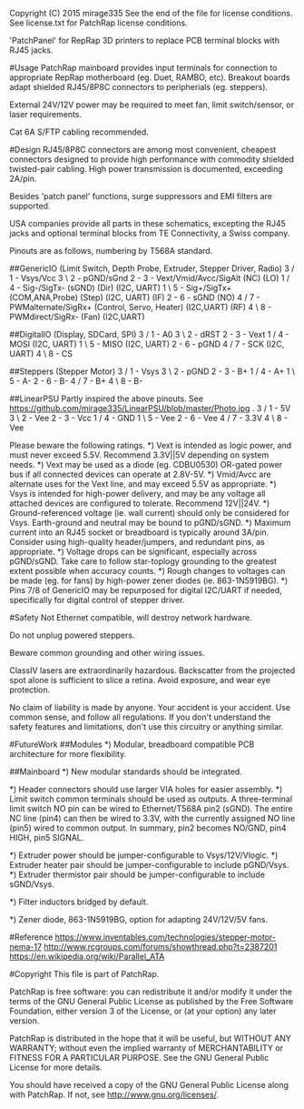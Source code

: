 Copyright (C) 2015 mirage335
See the end of the file for license conditions.
See license.txt for PatchRap license conditions.

'PatchPanel' for RepRap 3D printers to replace PCB terminal blocks with RJ45 jacks.

#Usage
PatchRap mainboard provides input terminals for connection to appropriate RepRap motherboard (eg. Duet, RAMBO, etc). Breakout boards adapt shielded RJ45/8P8C connectors to peripherials (eg. steppers).

External 24V/12V power may be required to meet fan, limit switch/sensor, or laser requirements.

Cat 6A S/FTP cabling recommended.

#Design
RJ45/8P8C connectors are among most convenient, cheapest connectors designed to provide high performance with commodity shielded twisted-pair cabling. High power transmission is documented, exceeding 2A/pin.

Besides 'patch panel' functions, surge suppressors and EMI filters are supported.

USA companies provide all parts in these schematics, excepting the RJ45 jacks and optional terminal blocks from TE Connectivity, a Swiss company.

Pinouts are as follows, numbering by T568A standard.

##GenericIO	(Limit Switch, Depth Probe, Extruder, Stepper Driver, Radio)
	3 \/ 1 - Vsys/Vcc
	3 \\ 2 - pGND/sGnd
	2 - 3 - Vext/Vmid/Avcc/SigAlt	(NC)								(LO)
	1 \/ 4 - Sig-/SigTx-		(sGND)				(Dir)		(I2C, UART)	
	1 \\ 5 - Sig+/SigTx+		(COM,ANA,Probe)			(Step)		(I2C, UART)	(IF)
	2 - 6 - sGND			(NO)
	4 \/ 7 - PWMalternate/SigRx+	(Control, Servo, Heater)	(I2C,UART)			(RF)
	4 \\ 8 - PWMdirect/SigRx-	(Fan)				(I2C,UART)

##DigitalIO	(Display, SDCard, SPI)
	3 \/ 1 - A0
	3 \\ 2 - dRST
	2 - 3 - Vext
	1 \/ 4 - MOSI			(I2C, UART)
	1 \\ 5 - MISO			(I2C, UART)
	2 - 6 - pGND
	4 \/ 7 - SCK			(I2C, UART)
	4 \\ 8 - CS

##Steppers	(Stepper Motor)
	3 / 1 - Vsys
	3 \ 2 - pGND
	2 - 3 - B+
	1 / 4 - A+
	1 \ 5 - A-
	2 - 6 - B-
	4 / 7 - B+
	4 \ 8 - B-

##LinearPSU
Partly inspired the above pinouts. See https://github.com/mirage335/LinearPSU/blob/master/Photo.jpg .
	3 / 1 - 5V
	3 \ 2 - Vee
	2 - 3 - Vcc
	1 / 4 - GND
	1 \ 5 - Vee
	2 - 6 - Vee
	4 / 7 - 3.3V
	4 \ 8 - Vee

Please beware the following ratings.
*) Vext is intended as logic power, and must never exceed 5.5V. Recommend 3.3V||5V depending on system needs.
*) Vext may be used as a diode (eg. CDBU0530) OR-gated power bus if all connected devices can operate at 2.8V-5V.
*) Vmid/Avcc are alternate uses for the Vext line, and may exceed 5.5V as appropriate.
*) Vsys is intended for high-power delivery, and may be any voltage all attached devices are configured to tolerate. Recommend 12V||24V.
*) Ground-referenced voltage (ie. wall current) should only be considered for Vsys. Earth-ground and neutral may be bound to pGND/sGND.
*) Maximum current into an RJ45 socket or breadboard is typically around 3A/pin. Consider using high-quality header/jumpers, and redundant pins, as appropriate.
*) Voltage drops can be significant, especially across pGND/sGND. Take care to follow star-toplogy grounding to the greatest extent possible when accuracy counts.
*) Rough changes to voltages can be made (eg. for fans) by high-power zener diodes (ie. 863-1N5919BG).
*) Pins 7/8 of GenericIO may be repurposed for digital I2C/UART if needed, specifically for digital control of stepper driver.

#Safety
Not Ethernet compatible, will destroy network hardware.

Do not unplug powered steppers.

Beware common grounding and other wiring issues.

ClassIV lasers are extraordinarily hazardous. Backscatter from the projected spot alone is sufficient to slice a retina. Avoid exposure, and wear eye protection.

No claim of liability is made by anyone. Your accident is your accident. Use common sense, and follow all regulations. If you don't understand the safety features and limitations, don't use this circuitry or anything similar.

#FutureWork
##Modules
*) Modular, breadboard compatible PCB architecture for more flexibility.

##Mainboard
*) New modular standards should be integrated.

*) Header connectors should use larger VIA holes for easier assembly.
*) Limit switch common terminals should be used as outputs. A three-terminal limit switch NO pin can be wired to Ethernet/T568A pin2 (sGND). The entire NC line (pin4) can then be wired to 3.3V, with the currently assigned NO line (pin5) wired to common output. In summary, pin2 becomes NO/GND, pin4 HIGH, pin5 SIGNAL.

*) Extruder power should be jumper-configurable to Vsys/12V/Vlogic.
*) Extruder heater pair should be jumper-configurable to include pGND/Vsys.
*) Extruder thermistor pair should be jumper-configurable to include sGND/Vsys.

*) Filter inductors bridged by default.

*) Zener diode, 863-1N5919BG, option for adapting 24V/12V/5V fans.

#Reference
https://www.inventables.com/technologies/stepper-motor-nema-17
http://www.rcgroups.com/forums/showthread.php?t=2387201
https://en.wikipedia.org/wiki/Parallel_ATA


#Copyright
This file is part of PatchRap.

PatchRap is free software: you can redistribute it and/or modify
it under the terms of the GNU General Public License as published by
the Free Software Foundation, either version 3 of the License, or
(at your option) any later version.

PatchRap is distributed in the hope that it will be useful,
but WITHOUT ANY WARRANTY; without even the implied warranty of
MERCHANTABILITY or FITNESS FOR A PARTICULAR PURPOSE.  See the
GNU General Public License for more details.

You should have received a copy of the GNU General Public License
along with PatchRap.  If not, see <http://www.gnu.org/licenses/>.
